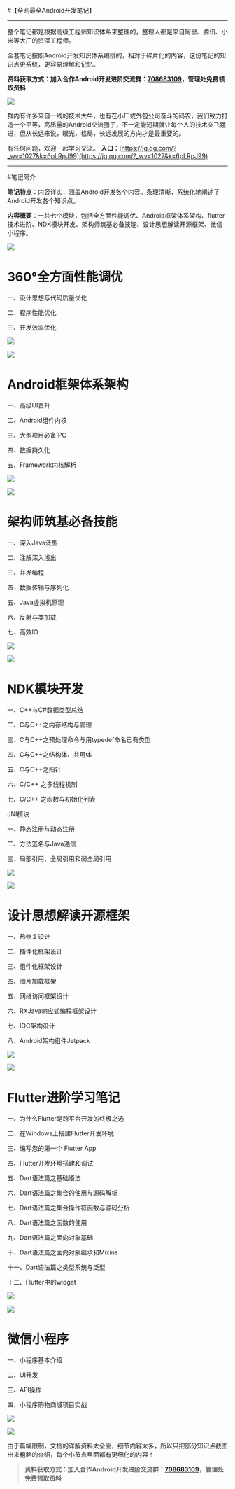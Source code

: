 #【全网最全Android开发笔记】
***
整个笔记都是根据高级工程师知识体系来整理的，整理人都是来自阿里、腾讯、小米等大厂的资深工程师。

全套笔记按照Android开发知识体系编排的，相对于碎片化的内容，这份笔记的知识点更系统，更容易理解和记忆。

**资料获取方式：加入合作Android开发进阶交流群：[708683109](https://jq.qq.com/?_wv=1027&k=6pLRpJ99)，管理处免费领取资料**

![](https://upload-images.jianshu.io/upload_images/23403289-b3bd629a19327299.png?imageMogr2/auto-orient/strip%7CimageView2/2/w/1240)

群内有许多来自一线的技术大牛，也有在小厂或外包公司奋斗的码农，我们致力打造一个平等，高质量的Android交流圈子，不一定能短期就让每个人的技术突飞猛进，但从长远来说，眼光，格局，长远发展的方向才是最重要的。

有任何问题，欢迎一起学习交流。
**入口：**[https://jq.qq.com/?_wv=1027&k=6pLRpJ99](https://jq.qq.com/?_wv=1027&k=6pLRpJ99)

***
#笔记简介

**笔记特点**：内容详实，涵盖Android开发各个内容。条理清晰，系统化地阐述了Android开发各个知识点。

**内容概要**：一共七个模块，包括全方面性能调优、Android框架体系架构、flutter技术进阶、NDK模块开发、架构师筑基必备技能、设计思想解读开源框架、微信小程序。

![](https://upload-images.jianshu.io/upload_images/23403289-3903b7311791d2f9?imageMogr2/auto-orient/strip%7CimageView2/2/w/1240)

# 360°全方面性能调优

一、设计思想与代码质量优化

二、程序性能优化

三、开发效率优化

![](https://upload-images.jianshu.io/upload_images/23403289-0fba11f4d550b913?imageMogr2/auto-orient/strip%7CimageView2/2/w/1240)

![](https://upload-images.jianshu.io/upload_images/23403289-9eb9af61786c5253?imageMogr2/auto-orient/strip%7CimageView2/2/w/1240)

# Android框架体系架构

一、高级UI晋升

二、Android组件内核

三、大型项目必备IPC

四、数据持久化

五、Framework内核解析

![](https://upload-images.jianshu.io/upload_images/23403289-0dc8d37c6fde63a9?imageMogr2/auto-orient/strip%7CimageView2/2/w/1240)

![](https://upload-images.jianshu.io/upload_images/23403289-5918e0ae0dc243d6?imageMogr2/auto-orient/strip%7CimageView2/2/w/1240)

# 架构师筑基必备技能

一、深入Java泛型

二、注解深入浅出

三、并发编程

四、数据传输与序列化

五、Java虚拟机原理

六、反射与类加载

七、高效IO

![](https://upload-images.jianshu.io/upload_images/23403289-e15e0b08d0f9f660?imageMogr2/auto-orient/strip%7CimageView2/2/w/1240)

![](https://upload-images.jianshu.io/upload_images/23403289-56f7f591480b07fa?imageMogr2/auto-orient/strip%7CimageView2/2/w/1240)

# NDK模块开发

一、C++与C#数据类型总结

二、C与C++之内存结构与管理

三、C与C++之预处理命令与用typedef命名已有类型

四、C与C++之结构体、共用体

五、C与C++之指针

六、C/C++ 之多线程机制

七、C/C++ 之函数与初始化列表

JNI模块

一、静态注册与动态注册

二、方法签名与Java通信

三、局部引用、全局引用和弱全局引用

![](https://upload-images.jianshu.io/upload_images/23403289-0872666919ca12e5?imageMogr2/auto-orient/strip%7CimageView2/2/w/1240)

![](https://upload-images.jianshu.io/upload_images/23403289-8d827969a8ffc42d?imageMogr2/auto-orient/strip%7CimageView2/2/w/1240)

# 设计思想解读开源框架

一、热修复设计

二、插件化框架设计

三、组件化框架设计

四、图片加载框架

五、网络访问框架设计

六、RXJava响应式编程框架设计

七、IOC架构设计

八、Android架构组件Jetpack

![](https://upload-images.jianshu.io/upload_images/23403289-48e7f7b3ea51f77a?imageMogr2/auto-orient/strip%7CimageView2/2/w/1240)

![](https://upload-images.jianshu.io/upload_images/23403289-acad2f21bc2b7421?imageMogr2/auto-orient/strip%7CimageView2/2/w/1240)

# Flutter进阶学习笔记

一、为什么Flutter是跨平台开发的终极之选

二、在Windows上搭建Flutter开发环境

三、编写您的第一个 Flutter App

四、Flutter开发环境搭建和调试

五、Dart语法篇之基础语法

六、Dart语法篇之集合的使用与源码解析

七、Dart语法篇之集合操作符函数与源码分析

八、Dart语法篇之函数的使用

九、Dart语法篇之面向对象基础

十、Dart语法篇之面向对象继承和Mixins

十一、Dart语法篇之类型系统与泛型

十二、Flutter中的widget

![](https://upload-images.jianshu.io/upload_images/23403289-4c7996f8f2601aa6?imageMogr2/auto-orient/strip%7CimageView2/2/w/1240)

![](https://upload-images.jianshu.io/upload_images/23403289-8d8d4740480bdc7d?imageMogr2/auto-orient/strip%7CimageView2/2/w/1240)

# 微信小程序

一、小程序基本介绍

二、UI开发

三、API操作

四、小程序购物商城项目实战

![](https://upload-images.jianshu.io/upload_images/23403289-032e087b95b1ad36?imageMogr2/auto-orient/strip%7CimageView2/2/w/1240)

![](https://upload-images.jianshu.io/upload_images/23403289-0c90a2889fc8f894?imageMogr2/auto-orient/strip%7CimageView2/2/w/1240)

由于篇幅限制，文档的详解资料太全面，细节内容太多，所以只把部分知识点截图出来粗略的介绍，每个小节点里面都有更细化的内容！

> **资料获取方式：加入合作Android开发进阶交流群：[708683109](https://jq.qq.com/?_wv=1027&k=6pLRpJ99)，管理处免费领取资料**